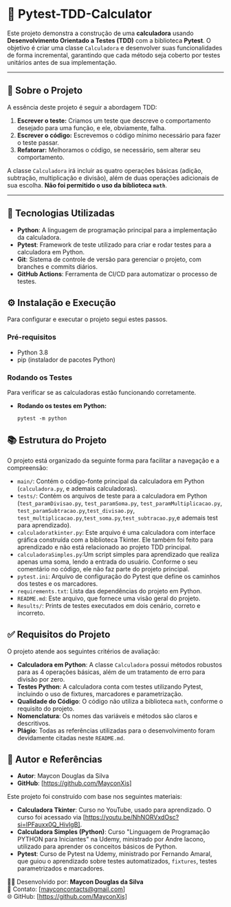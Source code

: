 # 🧮 Pytest-TDD-Calculator

Este projeto demonstra a construção de uma **calculadora** usando **Desenvolvimento Orientado a Testes (TDD)** com a biblioteca **Pytest**.
O objetivo é criar uma classe `Calculadora` e desenvolver suas funcionalidades de forma incremental,
garantindo que cada método seja coberto por testes unitários antes de sua implementação.

---

## 📝 Sobre o Projeto

A essência deste projeto é seguir a abordagem TDD:
1.  **Escrever o teste:** Criamos um teste que descreve o comportamento desejado para uma função, e ele, obviamente, falha.
2.  **Escrever o código:** Escrevemos o código mínimo necessário para fazer o teste passar.
3.  **Refatorar:** Melhoramos o código, se necessário, sem alterar seu comportamento.

A classe `Calculadora` irá incluir as quatro operações básicas (adição, subtração, multiplicação e divisão),
além de duas operações adicionais de sua escolha. **Não foi permitido o uso da biblioteca `math`**.

---

## 🚀 Tecnologias Utilizadas

* **Python**: A linguagem de programação principal para a implementação da calculadora.
* **Pytest**: Framework de teste utilizado para criar e rodar testes para a calculadora em Python.
* **Git**: Sistema de controle de versão para gerenciar o projeto, com branches e commits diários.
* **GitHub Actions**: Ferramenta de CI/CD para automatizar o processo de testes.

## ⚙️ Instalação e Execução

Para configurar e executar o projeto segui estes passos.

### Pré-requisitos
* Python 3.8
* pip (instalador de pacotes Python)

### Rodando os Testes
Para verificar se as calculadoras estão funcionando corretamente.
* **Rodando os testes em Python:**
    ```
    pytest -m python
    ```

## 📚 Estrutura do Projeto

O projeto está organizado da seguinte forma para facilitar a navegação e a compreensão:

* `main/`: Contém o código-fonte principal da calculadora em Python (`calculadora.py`, e ademais calculadoras).
* `tests/`: Contém os arquivos de teste para a calculadora em Python (`test_paramDivisao.py`, `test_paramSoma.py`, `test_paramMultiplicacao.py`, `test_paramSubtracao.py`,`test_divisao.py`, `test_multiplicacao.py`,`test_soma.py`,`test_subtracao.py`,e ademais test para aprendizado).
* `calculadoratkinter.py`: Este arquivo é uma calculadora com interface gráfica construída com a biblioteca Tkinter. Ele também foi feito para aprendizado e não está relacionado ao projeto TDD principal.
* `calculadoraSimples.py`:Um script simples para aprendizado que realiza apenas uma soma, lendo a entrada do usuário. Conforme o seu comentário no código, ele não faz parte do projeto principal.
* `pytest.ini`: Arquivo de configuração do Pytest que define os caminhos dos testes e os marcadores.
* `requirements.txt`: Lista das dependências do projeto em Python.
* `README.md`: Este arquivo, que fornece uma visão geral do projeto.
* `Results/`: Prints de testes executados em dois cenário, correto e incorreto.

## ✅ Requisitos do Projeto

O projeto atende aos seguintes critérios de avaliação:

* **Calculadora em Python**: A classe `Calculadora` possui métodos robustos para as 4 operações básicas, além de um tratamento de erro para divisão por zero.
* **Testes Python**: A calculadora conta com testes utilizando Pytest, incluindo o uso de fixtures, marcadores e parametrização.
* **Qualidade do Código**: O código não utiliza a biblioteca `math`, conforme o requisito do projeto.
* **Nomenclatura**: Os nomes das variáveis e métodos são claros e descritivos.
* **Plágio**: Todas as referências utilizadas para o desenvolvimento foram devidamente citadas neste `README.md`.

## 🤝 Autor e Referências

* **Autor**: Maycon Douglas da Silva
* **GitHub**: [https://github.com/MayconXis]

Este projeto foi construído com base nos seguintes materiais:

* **Calculadora Tkinter**: Curso no YouTube, usado para aprendizado. O curso foi acessado via [https://youtu.be/NhNORVxdOsc?si=lPFauxx0Q_HivIgB].
* **Calculadora Simples (Python)**: Curso "Linguagem de Programação PYTHON para Iniciantes" na Udemy, ministrado por Andre Iacono, utilizado para aprender os conceitos básicos de Python.
* **Pytest**: Curso de Pytest na Udemy, ministrado por Fernando Amaral, que guiou o aprendizado sobre testes automatizados, `fixtures`, testes parametrizados e marcadores.

👨‍💻 Desenvolvido por: **Maycon Douglas da Silva**  
📧 Contato: [mayconcontacts@gmail.com]  
🌐 GitHub: [https://github.com/MayconXis] 